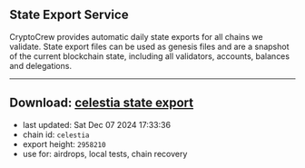 ## State Export Service
CryptoCrew provides automatic daily state exports for all chains we validate. State export files can be used as genesis files and are a snapshot of the current blockchain state, including all validators, accounts, balances and delegations.

---
**Download: [celestia state export](https://dl-eu2.ccvalidators.com/SERVICE/celestia/celestia_export_2958210.json)**
---

- last updated: Sat Dec 07 2024 17:33:36
- chain id: `celestia`
- export height: `2958210`
- use for: airdrops, local tests, chain recovery
